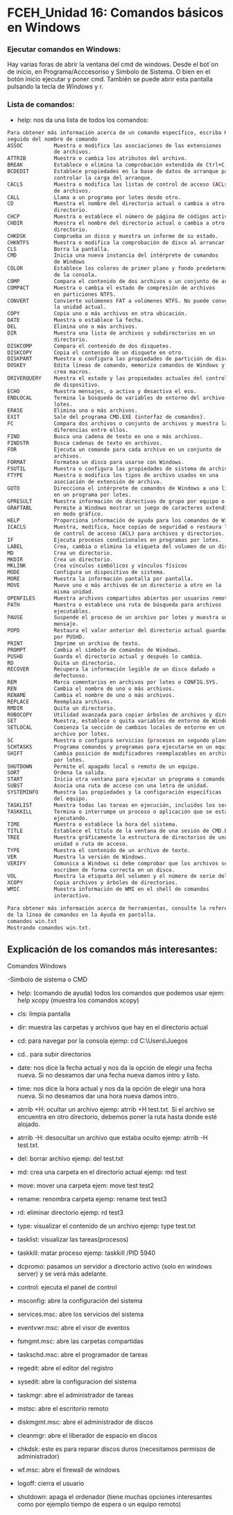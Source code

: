 # FCEH_Unidad 16: Comandos básicos en Windows

### Ejecutar comandos en Windows:

Hay varias foras de abrir la ventana del cmd de windows. Desde el bot´on de inicio, en Programa/Acccesoriso y Simbolo de Sistema. O bien en el botón inicio ejecutar y poner cmd. También se puede abrir esta pantalla pulsando la tecla de *Windows* y r. 

### Lista de comandos:

- help: nos da una lista de todos los comandos:

```bash
Para obtener más información acerca de un comando específico, escriba HELP
seguido del nombre de comando
ASSOC          Muestra o modifica las asociaciones de las extensiones
               de archivos.
ATTRIB         Muestra o cambia los atributos del archivo.
BREAK          Establece o elimina la comprobación extendida de Ctrl+C.
BCDEDIT        Establece propiedades en la base de datos de arranque para
               controlar la carga del arranque.
CACLS          Muestra o modifica las listas de control de acceso (ACLs)
               de archivos.
CALL           Llama a un programa por lotes desde otro.
CD             Muestra el nombre del directorio actual o cambia a otro
               directorio.
CHCP           Muestra o establece el número de página de códigos activa.
CHDIR          Muestra el nombre del directorio actual o cambia a otro
               directorio.
CHKDSK         Comprueba un disco y muestra un informe de su estado.
CHKNTFS        Muestra o modifica la comprobación de disco al arrancar.
CLS            Borra la pantalla.
CMD            Inicia una nueva instancia del intérprete de comandos
               de Windows
COLOR          Establece los colores de primer plano y fondo predeterminados
               de la consola.
COMP           Compara el contenido de dos archivos o un conjunto de archivos.
COMPACT        Muestra o cambia el estado de compresión de archivos
               en particiones NTFS.
CONVERT        Convierte volúmenes FAT a volúmenes NTFS. No puede convertir
               la unidad actual.
COPY           Copia uno o más archivos en otra ubicación.
DATE           Muestra o establece la fecha.
DEL            Elimina uno o más archivos.
DIR            Muestra una lista de archivos y subdirectorios en un
               directorio.
DISKCOMP       Compara el contenido de dos disquetes.
DISKCOPY       Copia el contenido de un disquete en otro.
DISKPART       Muestra o configura las propiedades de partición de disco.
DOSKEY         Edita líneas de comando, memoriza comandos de Windows y
               crea macros.
DRIVERQUERY    Muestra el estado y las propiedades actuales del controlador
               de dispositivo.
ECHO           Muestra mensajes, o activa y desactiva el eco.
ENDLOCAL       Termina la búsqueda de variables de entorno del archivo por
               lotes.
ERASE          Elimina uno o más archivos.
EXIT           Sale del programa CMD.EXE (interfaz de comandos).
FC             Compara dos archivos o conjunto de archivos y muestra las
               diferencias entre ellos.
FIND           Busca una cadena de texto en uno o más archivos.
FINDSTR        Busca cadenas de texto en archivos.
FOR            Ejecuta un comando para cada archivo en un conjunto de
               archivos.
FORMAT         Formatea un disco para usarse con Windows.
FSUTIL         Muestra o configura las propiedades de sistema de archivos.
FTYPE          Muestra o modifica los tipos de archivo usados en una
               asociación de extensión de archivo.
GOTO           Direcciona el intérprete de comandos de Windows a una línea
               en un programa por lotes.
GPRESULT       Muestra información de directivas de grupo por equipo o usuario.
GRAFTABL       Permite a Windows mostrar un juego de caracteres extendidos
               en modo gráfico.
HELP           Proporciona información de ayuda para los comandos de Windows.
ICACLS         Muestra, modifica, hace copias de seguridad o restaura listas
               de control de acceso (ACL) para archivos y directorios.
IF             Ejecuta procesos condicionales en programas por lotes.
LABEL          Crea, cambia o elimina la etiqueta del volumen de un disco.
MD             Crea un directorio.
MKDIR          Crea un directorio.
MKLINK         Crea vínculos simbólicos y vínculos físicos
MODE           Configura un dispositivo de sistema.
MORE           Muestra la información pantalla por pantalla.
MOVE           Mueve uno o más archivos de un directorio a otro en la
               misma unidad.
OPENFILES      Muestra archivos compartidos abiertos por usuarios remotos.
PATH           Muestra o establece una ruta de búsqueda para archivos
               ejecutables.
PAUSE          Suspende el proceso de un archivo por lotes y muestra un
               mensaje.
POPD           Restaura el valor anterior del directorio actual guardado
               por PUSHD.
PRINT          Imprime un archivo de texto.
PROMPT         Cambia el símbolo de comandos de Windows.
PUSHD          Guarda el directorio actual y después lo cambia.
RD             Quita un directorio.
RECOVER        Recupera la información legible de un disco dañado o
               defectuoso.
REM            Marca comentarios en archivos por lotes o CONFIG.SYS.
REN            Cambia el nombre de uno o más archivos.
RENAME         Cambia el nombre de uno o más archivos.
REPLACE        Reemplaza archivos.
RMDIR          Quita un directorio.
ROBOCOPY       Utilidad avanzada para copiar árboles de archivos y directorios
SET            Muestra, establece o quita variables de entorno de Windows.
SETLOCAL       Comienza la sección de cambios locales de entorno en un
               archivo por lotes.
SC             Muestra o configura servicios (procesos en segundo plano).
SCHTASKS       Programa comandos y programas para ejecutarse en un equipo.
SHIFT          Cambia posición de modificadores reemplazables en archivos
               por lotes.
SHUTDOWN       Permite el apagado local o remoto de un equipo.
SORT           Ordena la salida.
START          Inicia otra ventana para ejecutar un programa o comando.
SUBST          Asocia una ruta de acceso con una letra de unidad.
SYSTEMINFO     Muestra las propiedades y la configuración específicas
               del equipo.
TASKLIST       Muestra todas las tareas en ejecución, incluidos los servicios.
TASKKILL       Termina o interrumpe un proceso o aplicación que se está
               ejecutando.
TIME           Muestra o establece la hora del sistema.
TITLE          Establece el título de la ventana de una sesión de CMD.EXE.
TREE           Muestra gráficamente la estructura de directorios de una
               unidad o ruta de acceso.
TYPE           Muestra el contenido de un archivo de texto.
VER            Muestra la versión de Windows.
VERIFY         Comunica a Windows si debe comprobar que los archivos se
               escriben de forma correcta en un disco.
VOL            Muestra la etiqueta del volumen y el número de serie del disco.
XCOPY          Copia archivos y árboles de directorios.
WMIC           Muestra información de WMI en el shell de comandos
               interactivo.

Para obtener más información acerca de herramientas, consulte la referencia
de la línea de comandos en la Ayuda en pantalla.
comandos win.txt
Mostrando comandos win.txt.
```


## Explicación de los comandos más interesantes:
 
Comandos Windows 

-Simbolo de sistema o CMD

- help: (comando de ayuda) todos los comandos que podemos usar
    ejem: help xcopy (muestra los comandos xcopy)

- cls: limpia pantalla

- dir: muestra las carpetas y archivos que hay en el directorio actual

- cd: para navegar por la consola ejemp: cd C:\Users\Juegos

- cd.. para subir directorios

- date: nos dice la fecha actual y nos da la opción de elegir una fecha nueva. Si no deseamos dar una fecha nueva damos intro y listo.

- time: nos dice la hora actual y nos da la opción de elegir una hora nueva. Si no deseamos dar una hora nueva damos intro.

- atrrib +H: ocultar un archivo ejemp: atrrib +H test.txt. Si el archivo se encuentra en otro directorio, debemos poner la ruta hasta donde esté alojado.

- atrrib -H: desocultar un archivo que estaba oculto ejemp: atrrib -H test.txt. 

- del: borrar archivo ejemp: del test.txt

- md: crea una carpeta en el directorio actual ejemp: md test

- move: mover una carpeta ejem: move test test2

- rename: renombra carpeta ejemp: rename test test3

- rd: eliminar directorio ejemp: rd test3

- type: visualizar el contenido de un archivo ejemp: type test.txt

- tasklist: visualizar las tareas(procesos)

- taskkill: matar proceso ejemp: taskkill /PID 5940

- dcpromo: pasamos un servidor a directorio activo (solo en windows server) y se verá más adelante.

- control: ejecuta el panel de control

- msconfig: abre la configuración del sistema

- services.msc: abre los servicios del sistema

- eventvwr.msc: abre el visor de eventos

- fsmgmt.msc: abre las carpetas compartidas

- taskschd.msc: abre el programador de tareas

- regedit: abre el editor del registro

- sysedit: abre la configuracion del sistema

- taskmgr: abre el administrador de tareas

- mstsc: abre el escritorio remoto

- diskmgmt.msc: abre el administrador de discos

- cleanmgr: abre el liberador de espacio en discos

- chkdsk: este es para reparar discos duros (necesitamos permisos de administrador)

- wf.msc: abre el firewall de windows

- logoff: cierra el usuario

- shutdown: apaga el ordenador (tiene muchas opciones interesantes como por ejemplo tiempo de espera o un      equipo remoto)
